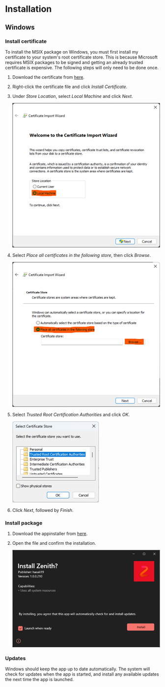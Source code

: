 # Installation

## Windows

### Install certificate

To install the MSIX package on Windows, you must first install my certificate to your system's root certificate store. This is because Microsoft requires MSIX packages to be signed and getting an already trusted certificate is expensive. The following steps will only need to be done once.

1. Download the certificate from [here](https://drive.google.com/file/d/19HlKjGMTtUb0HttY2irRpsDkCf2CnzOv/view?usp=sharing).
2. Right-click the certificate file and click _Install Certificate_.
3. Under _Store Location_, select _Local Machine_ and click _Next_.

   ![](./images/cert_store_location.png)

4. Select _Place all certificates in the following store_, then click _Browse_.

   ![](./images/cert_browse_store.png)

5. Select _Trusted Root Certification Authorities_ and click _OK_.

   ![](./images/cert_trusted_root_ca.png)

6. Click _Next_, followed by _Finish_.

### Install package

1. Download the appinstaller from [here](https://github.com/hasali19/zenith/releases/download/flutter%2Flatest/zenith-windows.appinstaller).
2. Open the file and confirm the installation.

   ![](./images/appinstaller.png)

### Updates

Windows should keep the app up to date automatically. The system will check for updates when the app is started, and install any available updates the next time the app is launched.
